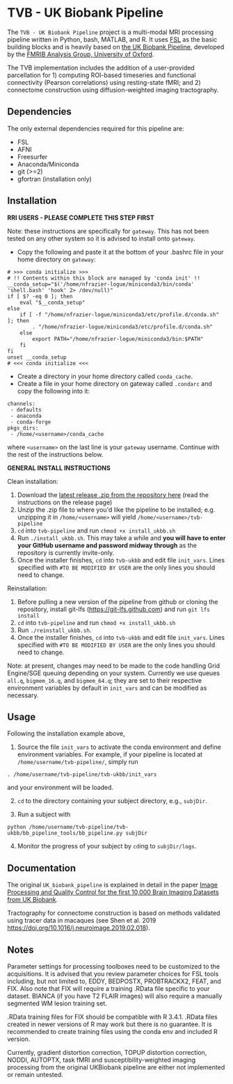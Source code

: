 TVB - UK Biobank Pipeline
===================

The `TVB - UK Biobank Pipeline` project is a multi-modal MRI processing pipeline written in Python, bash, MATLAB, and R. It uses [FSL](http://fsl.fmrib.ox.ac.uk/fsl/fslwiki/) as the basic building blocks and is heavily based on [the UK Biobank Pipeline](https://git.fmrib.ox.ac.uk/falmagro/UK_biobank_pipeline_v_1), developed by the [FMRIB Analysis Group, University of Oxford](https://www.win.ox.ac.uk/research/analysis-research).

The TVB implementation includes the addition of a user-provided parcellation for 1) computing ROI-based timeseries and functional connectivity (Pearson correlations) using resting-state fMRI; and 2) connectome construction using diffusion-weighted imaging tractography.



Dependencies
------------

The only external dependencies required for this pipeline are:
* FSL
* AFNI
* Freesurfer
* Anaconda/Miniconda
* git (>=2)
* gfortran (installation only)


Installation
------------

**RRI USERS - PLEASE COMPLETE THIS STEP FIRST**

Note: these instructions are specifically for `gateway`. This has not been tested on any other system so it is advised to install onto `gateway`.
* Copy the following and paste it at the bottom of your .bashrc file in your home directory on `gateway`:
```
# >>> conda initialize >>>
# !! Contents within this block are managed by 'conda init' !!
__conda_setup="$('/home/nfrazier-logue/miniconda3/bin/conda' 'shell.bash' 'hook' 2> /dev/null)"
if [ $? -eq 0 ]; then
    eval "$__conda_setup"
else
    if [ -f "/home/nfrazier-logue/miniconda3/etc/profile.d/conda.sh" ]; then
        . "/home/nfrazier-logue/miniconda3/etc/profile.d/conda.sh"
    else
        export PATH="/home/nfrazier-logue/miniconda3/bin:$PATH"
    fi
fi
unset __conda_setup
# <<< conda initialize <<<
```
* Create a directory in your home directory called `conda_cache`.
* Create a file in your home directory on gateway called `.condarc` and copy the following into it:
```
channels:
 - defaults
 - anaconda
 - conda-forge
pkgs_dirs:
 - /home/<username>/conda_cache
```
  where `<username>` on the last line is your `gateway` username. Continue with the rest of the instructions below.

**GENERAL INSTALL INSTRUCTIONS**

Clean installation:
1) Download the [latest release .zip from the repository here](https://github.com/McIntosh-Lab-RRI/tvb-ukbb/releases/latest) (read the instructions on the release page)
2) Unzip the .zip file to where you'd like the pipeline to be installed; e.g. unzipping it in `/home/<username>` will yield `/home/<username>/tvb-pipeline`
3) `cd` into `tvb-pipeline` and run `chmod +x install_ukbb.sh`
4) Run `./install_ukbb.sh`. This may take a while and **you will have to enter your GitHub username and password midway through** as the repository is currently invite-only.
5) Once the installer finishes, `cd` into `tvb-ukbb` and edit file `init_vars`. Lines specified with `#TO BE MODIFIED BY USER` are the only lines you should need to change.

Reinstallation:
1) Before pulling a new version of the pipeline from github or cloning the repository, install git-lfs (https://git-lfs.github.com) and run `git lfs install`  
2) `cd` into `tvb-pipeline` and run `chmod +x install_ukbb.sh`
3) Run `./reinstall_ukbb.sh`.
4) Once the installer finishes, `cd` into `tvb-ukbb` and edit file `init_vars`. Lines specified with `#TO BE MODIFIED BY USER` are the only lines you should need to change.

Note: at present, changes may need to be made to the code handling Grid Engine/SGE queuing depending on your system. Currently we use queues `all.q`, `bigmem_16.q`, and `bigmem_64.q`; they are set to their respective environment variables by default in `init_vars` and can be modified as necessary.

Usage
-----

Following the installation example above,

1) Source the file `init_vars` to activate the conda environment and define environment variables. For example, if your pipeline is located at `/home/username/tvb-pipeline/`, simply run

`. /home/username/tvb-pipeline/tvb-ukbb/init_vars`

and your environment will be loaded.

2) `cd` to the directory containing your subject directory, e.g., `subjDir`.

3) Run a subject with

`python /home/username/tvb-pipeline/tvb-ukbb/bb_pipeline_tools/bb_pipeline.py subjDir`

4) Monitor the progress of your subject by `cd`ing to `subjDir/logs`.


Documentation
-------------

The original `UK_biobank_pipeline` is explained in detail in the paper [Image Processing and Quality Control for the first 10,000 Brain Imaging Datasets from UK Biobank](http://www.biorxiv.org/content/early/2017/04/24/130385).

Tractography for connectome construction is based on methods validated using tracer data in macaques (see Shen et al. 2019 https://doi.org/10.1016/j.neuroimage.2019.02.018).


Notes
-----

Parameter settings for processing toolboxes need to be customized to the acquisitions. It is advised that you review parameter choices for FSL tools including, but not limited to, EDDY, BEDPOSTX, PROBTRACKX2, FEAT, and FIX. Also note that FIX will require a training .RData file specific to your dataset. BIANCA (if you have T2 FLAIR images) will also require a manually segmented WM lesion training set.

.RData training files for FIX should be compatible with R 3.4.1. .RData files created in newer versions of R may work but there is no guarantee. It is recommended to create training files using the conda env and included R version.

Currently, gradient distortion correction, TOPUP distortion correction, NODDI,  AUTOPTX, task fMRI and susceptibility-weighted imaging processing from the original UKBiobank pipeline are either not implemented or remain untested.
